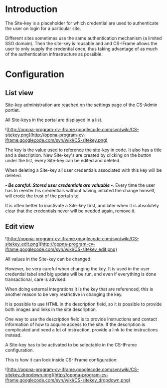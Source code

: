 # Introduction #

The Site-key is a placeholder for which credential are used to authenticate the user on login for a particular site.

Different sites sometimes use the same authentication mechanism (a limited SSO domain). Then the site-key is reusable and and CS-IFrame allows the user to only supply the credential once, thus taking advantage of as much of the authentication infrastructure as possible.


# Configuration #

## List view ##
Site-key administration are reached on the settings page of the CS-Admin portlet.

All Site-keys in the portal are displayed in a list.

![http://oppna-program-cv-iframe.googlecode.com/svn/wiki/CS-sitekey.png](http://oppna-program-cv-iframe.googlecode.com/svn/wiki/CS-sitekey.png)

The key is the value used to reference the site-key in code. It also has a title and a description.
New Site-key's are created by clicking on the button under the list, every Site-key can be edited and deleted.

When deleting a Site-key all user credentials associated with this key will be deleted.

_**- Be careful: Stored user credentials are valuable -**_. Every time the user has to reenter his credentials without having initiated the change himself, will erode the trust of the portal site.

It is often better to inactivate a Site-key first, and later when it is absolutely clear that the credentials never will be needed again, remove it.

## Edit view ##

![http://oppna-program-cv-iframe.googlecode.com/svn/wiki/CS-sitekey_edit.png](http://oppna-program-cv-iframe.googlecode.com/svn/wiki/CS-sitekey_edit.png)

All values in the Site-key can be changed.

However, be very careful when changing the key. It is used in the user credential tabel and big update will be run, and even if everything is done transactional, care is advised.

When doing external integrations it is the key that are referenced, this is another reason to be very restrictive in changing the key.

It is possible to use HTML in the description field, so it is possible to provide both images and links in the site description.

One way to use the description field is to provide instructions and contact information of how to acquire access to the site. If the description is complicated and need a lot of instruction, provide a link to the instructions instead.

A Site-key has to be activated to be selectable in the CS-IFrame configuration.

This is how it can look inside CS-IFrame configuration:

![http://oppna-program-cv-iframe.googlecode.com/svn/wiki/CS-sitekey_dropdown.png](http://oppna-program-cv-iframe.googlecode.com/svn/wiki/CS-sitekey_dropdown.png)